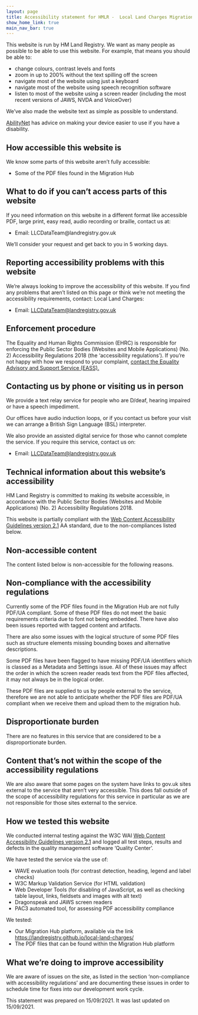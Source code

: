 ```yaml
---
layout: page
title: Accessibility statement for HMLR -  Local Land Charges Migration Hub Service
show_home_link: true
main_nav_bar: true
---
```


This website is run by HM Land Registry.  We want as many people as possible to be able to use this website.  For example, that means you should be able to:

<ul class="list list-bullet">
    <li>change colours, contrast levels and fonts</li>
    <li>zoom in up to 200% without the text spilling off the screen</li>
    <li>navigate most of the website using just a keyboard</li>
    <li>navigate most of the website using speech recognition software</li>
    <li>listen to most of the website using a screen reader (including the most recent versions of JAWS, NVDA and VoiceOver)</li>
</ul>

We’ve also made the website text as simple as possible to understand.

<a href="https://mcmw.abilitynet.org.uk/">AbilityNet</a> has advice on making your device easier to use if you have a disability.

<h2 class="heading-large">How accessible this website is</h2>

We know some parts of this website aren’t fully accessible:

<ul class="list list-bullet">
    <li>Some of the PDF files found in the Migration Hub</li>
</ul>

<h2 class="heading-large">What to do if you can’t access parts of this website</h2>

If you need information on this website in a different format like accessible PDF, large print, easy read, audio recording or braille, contact us at:

<ul class="list list-bullet">
    <li>Email: LLCDataTeam@landregistry.gov.uk</li>
</ul>

We’ll consider your request and get back to you in 5 working days.

<h2 class="heading-large">Reporting accessibility problems with this website</h2>

We’re always looking to improve the accessibility of this website. If you find any problems that aren’t listed on this page or think we’re not meeting the accessibility requirements, contact:
Local Land Charges:

<ul class="list list-bullet">
    <li>Email: <a href="mailto:LLCDataTeam@landregistry.gov.uk">LLCDataTeam@landregistry.gov.uk</a></li>
</ul>

<h2 class="heading-large">Enforcement procedure</h2>

The Equality and Human Rights Commission (EHRC) is responsible for enforcing the Public Sector Bodies (Websites and Mobile Applications) (No. 2) Accessibility Regulations 2018 (the ‘accessibility regulations’). If you’re not happy with how we respond to your complaint, <a href="https://www.equalityadvisoryservice.com/">contact the Equality Advisory and Support Service (EASS).</a>

<h2 class="heading-large">Contacting us by phone or visiting us in person</h2>

We provide a text relay service for people who are D/deaf, hearing impaired or have a speech impediment.

Our offices have audio induction loops, or if you contact us before your visit we can arrange a British Sign Language (BSL) interpreter.

We also provide an assisted digital service for those who cannot complete the service. If you require this service, contact us on:

<ul class="list list-bullet">
    <li>Email: <a href="mailto:LLCDataTeam@landregistry.gov.uk">LLCDataTeam@landregistry.gov.uk</a></li>
</ul>

<h2 class="heading-large">Technical information about this website’s accessibility</h2>

HM Land Registry is committed to making its website accessible, in accordance with the Public Sector Bodies (Websites and Mobile Applications) (No. 2) Accessibility Regulations 2018.

This website is partially compliant with the <a href="https://www.w3.org/TR/WCAG21/">Web Content Accessibility Guidelines version 2.1</a> AA standard, due to the non-compliances listed below.

<h2 class="heading-large">Non-accessible content</h2>

The content listed below is non-accessible for the following reasons.

<h2 class="heading-large">Non-compliance with the accessibility regulations</h2>

Currently some of the PDF files found in the Migration Hub are not fully PDF/UA compliant. Some of these PDF files do not meet the basic requirements criteria due to font not being embedded. There have also been issues reported with tagged content and artifacts.

There are also some issues with the logical structure of some PDF files such as structure elements missing bounding boxes and alternative descriptions.

Some PDF files have been flagged to have missing PDF/UA identifiers which is classed as a Metadata and Settings issue. All of these issues may affect the order in which the screen reader reads text from the PDF files affected, it may not always be in the logical order.

These PDF files are supplied to us by people external to the service, therefore we are not able to anticipate whether the PDF files are PDF/UA compliant when we receive them and upload them to the migration hub.

<h2 class="heading-large">Disproportionate burden</h2>

There are no features in this service that are considered to be a disproportionate burden.

<h2 class="heading-large">Content that’s not within the scope of the accessibility regulations</h2>

We are also aware that some pages on the system have links to gov.uk sites external to the service that aren’t very accessible. This does fall outside of the scope of accessibility regulations for this service in particular as we are not responsible for those sites external to the service.

<h2 class="heading-large">How we tested this website</h2>

We conducted internal testing against the W3C WAI <a href="https://www.w3.org/TR/WCAG21/">Web Content Accessibility Guidelines version 2.1</a> and logged all test steps, results and defects in the quality management software ‘Quality Center’.

We have tested the service via the use of:
<ul class="list list-bullet">
    <li>WAVE evaluation tools (for contrast detection, heading, legend and label checks)</li>
    <li>W3C Markup Validation Service (for HTML validation)</li>
    <li>Web Developer Tools (for disabling of JavaScript, as well as checking table layout, links, fieldsets and images with alt text)</li>
    <li>Dragonspeak and JAWS screen readers</li>
    <li>PAC3 automated tool, for assessing PDF accessibility compliance</li>
</ul>

We tested:
<ul class="list list-bullet">
    <li>Our Migration Hub platform, available via the link <a href="https://landregistry.github.io/local-land-charges/">https://landregistry.github.io/local-land-charges/</a></li>
    <li>The PDF files that can be found within the Migration Hub platform</li>
</ul>

<h2 class="heading-large">What we’re doing to improve accessibility</h2>

We are aware of issues on the site, as listed in the section ‘non-compliance with accessibility regulations’ and are documenting these issues in order to schedule time for fixes into our development work cycle.

<span class="bold-small">This statement was prepared on 15/09/2021. It was last updated on 15/09/2021.</span>
